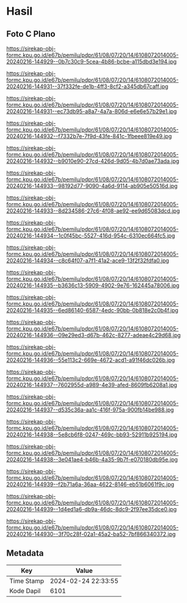 # Hasil

## Foto C Plano

https://sirekap-obj-formc.kpu.go.id/e67b/pemilu/pdpr/61/08/07/20/14/6108072014005-20240216-144929--0b7c30c9-5cea-4b86-bcbe-a115dbd3e194.jpg

https://sirekap-obj-formc.kpu.go.id/e67b/pemilu/pdpr/61/08/07/20/14/6108072014005-20240216-144931--37f332fe-de1b-4ff3-8cf2-a345db67caff.jpg

https://sirekap-obj-formc.kpu.go.id/e67b/pemilu/pdpr/61/08/07/20/14/6108072014005-20240216-144931--ec73db95-a8a7-4a7a-806d-e6e6e57b29e1.jpg

https://sirekap-obj-formc.kpu.go.id/e67b/pemilu/pdpr/61/08/07/20/14/6108072014005-20240216-144932--f7332b7e-7f9d-43fe-841c-1fbeee819e49.jpg

https://sirekap-obj-formc.kpu.go.id/e67b/pemilu/pdpr/61/08/07/20/14/6108072014005-20240216-144932--b9010e90-27cd-426d-9d05-4b7d0ae73ada.jpg

https://sirekap-obj-formc.kpu.go.id/e67b/pemilu/pdpr/61/08/07/20/14/6108072014005-20240216-144933--98192d77-9090-4a6d-9114-ab905e50516d.jpg

https://sirekap-obj-formc.kpu.go.id/e67b/pemilu/pdpr/61/08/07/20/14/6108072014005-20240216-144933--8d234586-27c6-4f08-ae92-ee9d65083dcd.jpg

https://sirekap-obj-formc.kpu.go.id/e67b/pemilu/pdpr/61/08/07/20/14/6108072014005-20240216-144934--1c0f45bc-5527-416d-954c-6310ec664fc5.jpg

https://sirekap-obj-formc.kpu.go.id/e67b/pemilu/pdpr/61/08/07/20/14/6108072014005-20240216-144934--c8c64f07-a7f1-41a2-ace9-13f2f32fdfa0.jpg

https://sirekap-obj-formc.kpu.go.id/e67b/pemilu/pdpr/61/08/07/20/14/6108072014005-20240216-144935--b3636c13-5909-4902-9e76-162445a78006.jpg

https://sirekap-obj-formc.kpu.go.id/e67b/pemilu/pdpr/61/08/07/20/14/6108072014005-20240216-144935--6ed86140-6587-4edc-90bb-0b818e2c0b4f.jpg

https://sirekap-obj-formc.kpu.go.id/e67b/pemilu/pdpr/61/08/07/20/14/6108072014005-20240216-144936--09e29ed3-d67b-462c-8277-adeae4c29d68.jpg

https://sirekap-obj-formc.kpu.go.id/e67b/pemilu/pdpr/61/08/07/20/14/6108072014005-20240216-144936--55e113c2-669e-4672-acd1-a91f46dc026b.jpg

https://sirekap-obj-formc.kpu.go.id/e67b/pemilu/pdpr/61/08/07/20/14/6108072014005-20240216-144937--7602955d-a989-4e39-afed-8609fb6208a1.jpg

https://sirekap-obj-formc.kpu.go.id/e67b/pemilu/pdpr/61/08/07/20/14/6108072014005-20240216-144937--d535c36a-aa1c-416f-975a-900fb14be988.jpg

https://sirekap-obj-formc.kpu.go.id/e67b/pemilu/pdpr/61/08/07/20/14/6108072014005-20240216-144938--5e8cb6f8-0247-469c-bb93-52911b925194.jpg

https://sirekap-obj-formc.kpu.go.id/e67b/pemilu/pdpr/61/08/07/20/14/6108072014005-20240216-144938--3e041ae4-b46b-4a35-9b7f-e070180db95e.jpg

https://sirekap-obj-formc.kpu.go.id/e67b/pemilu/pdpr/61/08/07/20/14/6108072014005-20240216-144939--f2b71a6a-36aa-4622-8146-eb51b6061f9c.jpg

https://sirekap-obj-formc.kpu.go.id/e67b/pemilu/pdpr/61/08/07/20/14/6108072014005-20240216-144939--1d4ed1a6-db9a-46dc-8dc9-2f97ee35dce0.jpg

https://sirekap-obj-formc.kpu.go.id/e67b/pemilu/pdpr/61/08/07/20/14/6108072014005-20240216-144930--3f70c28f-02a1-45a2-ba52-7bf866340372.jpg


## Metadata

| Key        | Value               |
| ---------- | ------------------- |
| Time Stamp | 2024-02-24 22:33:55 |
| Kode Dapil | 6101                |



